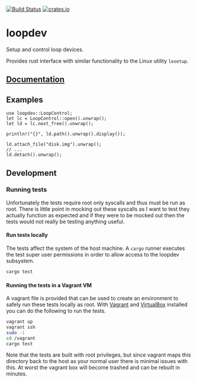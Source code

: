 [![Build Status](https://travis-ci.com/mdaffin/loopdev.svg?branch=master)](https://app.travis-ci.com/github/mdaffin/loopdev)
[![crates.io](https://img.shields.io/crates/v/loopdev.svg)](https://crates.io/crates/loopdev)

# loopdev

Setup and control loop devices.

Provides rust interface with similar functionality to the Linux utility `losetup`.

## [Documentation](https://docs.rs/loopdev)

## Examples

```no_run
use loopdev::LoopControl;
let lc = LoopControl::open().unwrap();
let ld = lc.next_free().unwrap();

println!("{}", ld.path().unwrap().display());

ld.attach_file("disk.img").unwrap();
// ...
ld.detach().unwrap();
```

## Development

### Running tests

Unfortunately the tests require root only syscalls and thus must be run as root.
There is little point in mocking out these syscalls as I want to test they
actually function as expected and if they were to be mocked out then the tests
would not really be testing anything useful.

#### Run tests locally

The tests affect the system of the host machine. A `cargo` runner executes the test
super user permissions in order to allow access to the loopdev subsystem.

```bash
cargo test
```

#### Running the tests in a Vagrant VM

A vagrant file is provided that can be used to create an environment to safely
run these tests locally as root. With [Vagrant] and [VirtualBox] installed you
can do the following to run the tests.

```bash
vagrant up
vagrant ssh
sudo -i
cd /vagrant
cargo test
```

Note that the tests are built with root privileges, but since vagrant maps this
directory back to the host as your normal user there is minimal issues with
this. At worst the vagrant box will become trashed and can be rebuilt in
minutes.

[vagrant]: https://www.vagrantup.com/docs/installation/
[virtualbox]: https://www.virtualbox.org/
